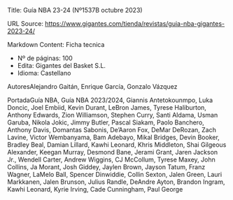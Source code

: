 Title: Guía NBA 23-24 (Nº1537B octubre 2023)

URL Source: https://www.gigantes.com/tienda/revistas/guia-nba-gigantes-2023-24/

Markdown Content:
Ficha tecnica

*   Nº de páginas: 100
*   Edita: Gigantes del Basket S.L.
*   Idioma: Castellano

AutoresAlejandro Gaitán, Enrique García, Gonzalo Vázquez

PortadaGuía NBA, Guía NBA 2023/2024, Giannis Antetokounmpo, Luka Doncic, Joel Embiid, Kevin Durant, LeBron James, Tyrese Haliburton, Anthony Edwards, Zion Williamson, Stephen Curry, Santi Aldama, Usman Garuba, Nikola Jokic, Jimmy Butler, Pascal Siakam, Paolo Banchero, Anthony Davis, Domantas Sabonis, De’Aaron Fox, DeMar DeRozan, Zach Lavine, Victor Wembanyama, Bam Adebayo, Mikal Bridges, Devin Booker, Bradley Beal, Damian Lillard, Kawhi Leonard, Khris Middleton, Shai Gilgeous Alexander, Keegan Murray, Desmond Bane, Jerami Grant, Jaren Jackson Jr., Wendell Carter, Andrew Wiggins, CJ McCollum, Tyrese Maxey, John Collins, Ja Morant, Josh Giddey, Jaylen Brown, Jayson Tatum, Franz Wagner, LaMelo Ball, Spencer Dinwiddie, Collin Sexton, Jalen Green, Lauri Markkanen, Jalen Brunson, Julius Randle, DeAndre Ayton, Brandon Ingram, Kawhi Leonard, Kyrie Irving, Cade Cunningham, Paul George
